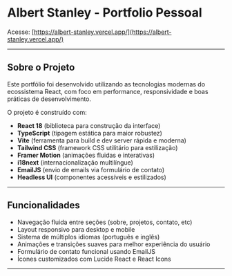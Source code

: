 # Albert Stanley - Portfolio Pessoal

Acesse:
[https://albert-stanley.vercel.app/](https://albert-stanley.vercel.app/)


---

## Sobre o Projeto

Este portfólio foi desenvolvido utilizando as tecnologias modernas do ecossistema React, com foco em performance, responsividade e boas práticas de desenvolvimento.

O projeto é construído com:

- **React 18** (biblioteca para construção da interface)
- **TypeScript** (tipagem estática para maior robustez)
- **Vite** (ferramenta para build e dev server rápida e moderna)
- **Tailwind CSS** (framework CSS utilitário para estilização)
- **Framer Motion** (animações fluidas e interativas)
- **i18next** (internacionalização multilíngue)
- **EmailJS** (envio de emails via formulário de contato)
- **Headless UI** (componentes acessíveis e estilizados)

---

## Funcionalidades

- Navegação fluida entre seções (sobre, projetos, contato, etc)
- Layout responsivo para desktop e mobile
- Sistema de múltiplos idiomas (português e inglês)
- Animações e transições suaves para melhor experiência do usuário
- Formulário de contato funcional usando EmailJS
- Ícones customizados com Lucide React e React Icons

---
